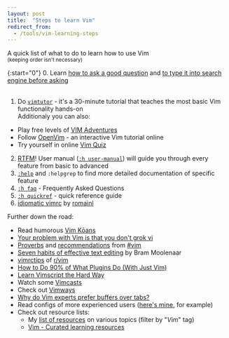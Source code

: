 ```yaml
---
layout: post
title:  "Steps to learn Vim"
redirect_from:
  - /tools/vim-learning-steps
---
```


A quick list of what to do to learn how to use Vim
<br><sup>(keeping order isn't necessary)</sup>

{:start="0"}
 0. Learn [how to ask a good question](https://stackoverflow.com/help/how-to-ask) and [to type it into search engine before asking](https://ddg.gg/?q=vim+start+learning)
<br><br>
 1. Do [`vimtutor`](https://vimhelp.org/usr_01.txt.html#vimtutor) - it's a 30-minute tutorial that teaches the most basic Vim functionality hands-on \
    Additionaly you can also:
   * Play free levels of [VIM Adventures](https://vim-adventures.com)
   * Follow [OpenVim](https://openvim.com/) - an interactive Vim tutorial online
   * Try yourself in online [Vim Quiz](https://vim.morzel.net)
 2. [RTFM](https://en.wikipedia.org/wiki/RTFM)! User manual ([`:h user-manual`](https://vimhelp.org/usr_toc.txt.html)) will guide you through every feature from basic to advanced
 3. [`:help`](https://vimhelp.org/) and `:helpgrep` to find more detailed documentation of specific feature
 4. [`:h faq`](https://vimhelp.org/vim_faq.txt.html) - Frequently Asked Questions
 5. [`:h quickref`](https://vimhelp.org/quickref.txt.html) - quick reference guide
 6. [idiomatic vimrc](https://github.com/romainl/idiomatic-vimrc) by [romainl](http://romainl.github.io/)

<span>Further down the road:</span>
  * Read humorous [Vim Kōans](https://blog.sanctum.geek.nz/vim-koans)
  * [Your problem with Vim is that you don't grok vi](https://stackoverflow.com/a/1220118/10247460)
  * [Proverbs](https://www.vi-improved.org/vim-proverbs) and [recommendations](https://www.vi-improved.org/recommendations) from [#vim](https://www.vi-improved.org/)
  * [Seven habits of effective text editing](https://www.moolenaar.net/habits.html) by Bram Moolenaar
  * [vimrctips](https://www.reddit.com/r/vim/wiki/vimrctips) of [r/vim](https://www.reddit.com/r/vim)
  * [How to Do 90% of What Plugins Do (With Just Vim)](https://www.youtube.com/watch?v=XA2WjJbmmoM)
  * [Learn Vimscript the Hard Way](https://learnvimscriptthehardway.stevelosh.com)
  * Watch some [Vimcasts](http://vimcasts.org/episodes)
  * Check out [Vimways](https://vimways.org/2018)
  * [Why do Vim experts prefer buffers over tabs?](https://stackoverflow.com/a/26710166/10247460)
  * Read configs of more experienced users ([here's mine](https://github.com/Jorengarenar/dotfiles/tree/master/vim), for example)
  * Check out resource lists:
    * My [list of resources](https://resources.joren.ga) on various topics (filter by "_Vim_" tag)
    * [Vim - Curated learning resources](https://learnbyexample.github.io/curated_resources/vim.html)
